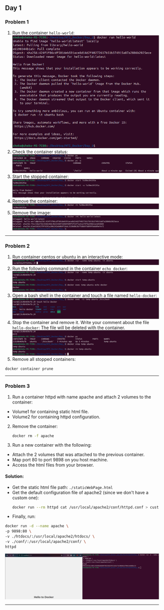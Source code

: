 ## Day 1
### Problem 1
1. Run the container `hello-world`:
![Image](Screenshots/problem1.1.png)
2. Check the container status:
![Image](Screenshots/problem1.2.png)
3. Start the stopped container:
![Image](Screenshots/problem1.3.png)
4. Remove the container:
![Image](Screenshots/problem1.4.png)
5. Remove the image:
![Image](Screenshots/problem1.5.png)

---

### Problem 2
1. Run container centos or ubuntu in an interactive mode:
![Image](Screenshots/problem2.1.png)
2. Run the following command in the container `echo docker`:
![Image](Screenshots/problem2.2.png)
3. Open a bash shell in the container and touch a file named `hello-docker`:
![Image](Screenshots/problem2.3.png)
4. Stop the container and remove it. Write your comment about the file `hello-docker`:
The file will be deleted with the container.
![Image](Screenshots/problem2.4.png)
5. Remove all stopped containers:
```sh
docker container prune
```

---

### Problem 3
1. Run a container httpd with name apache and attach 2 volumes to the container:
- Volume1 for containing static html file.
- Volume2 for containing httpd configuration.
2. Remove the container:
    ```sh
    docker rm -f apache
    ```
3. Run a new container with the following:
- Attach the 2 volumes that was attached to the previous container.
- Map port 80 to port 9898 on you host machine.
- Access the html files from your browser.
#### Solution:
- Get the static html file path: `./staticWebPage.html`
- Get the default configuration file of apache2 (since we don't have a custom one):
    ```sh
    docker run --rm httpd cat /usr/local/apache2/conf/httpd.conf > custom-httpd.conf
    ```
- Finally, run:
```sh
docker run -d --name apache \
-p 9898:80 \
-v ./htdocs/:/usr/local/apache2/htdocs/ \
-v ./conf/:/usr/local/apache2/conf/ \
httpd
```
![Image](Screenshots/problem3.png)

---

